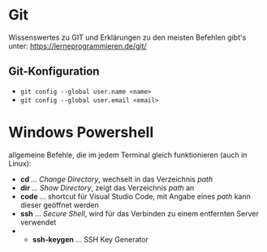 # Git
Wissenswertes zu GIT und Erklärungen zu den meisten Befehlen gibt's unter: https://lerneprogrammieren.de/git/

## Git-Konfiguration
* `git config --global user.name <name>`
* `git config --global user.email <email>`

# Windows Powershell
allgemeine Befehle, die im jedem Terminal gleich funktionieren (auch in Linux):

* **cd <path>** ... _Change Directory_, wechselt in das Verzeichnis _path_
* **dir <path>** ... _Show Directory_, zeigt das Verzeichnis _path_ an
* **code** ... shortcut für Visual Studio Code, mit Angabe eines _path_ kann dieser geöffnet werden
* **ssh** ... _Secure Shell_, wird für das Verbinden zu einem entfernten Server verwendet
* * **ssh-keygen** ... SSH Key Generator

